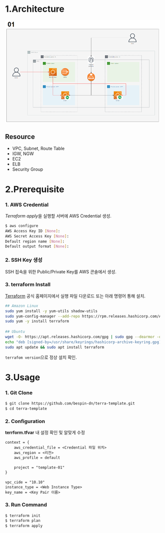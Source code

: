 1.Architecture
=============
![Alt text](./01.png)

Resource
-----
* VPC, Subnet, Route Table
* IGW, NGW
* EC2
* ELB
* Security Group

2.Prerequisite
=============
### 1. AWS Credential
*Terraform apply*을 실행할 서버에 AWS Credential 생성.
```bash
$ aws configure
AWS Access Key ID [None]:
AWS Secret Access Key [None]:
Default region name [None]:
Default output format [None]:
```
### 2. SSH Key 생성
SSH 접속을 위한 Public/Private Key를 AWS 콘솔에서 생성.

### 3. terraform Install
[Terraform][URL] 공식 홈페이지에서 실행 파일 다운로드 또는 아래 명령어 통해 설치.

[URL]: https://developer.hashicorp.com/terraform/downloads

```bash
## Amazon Linux
sudo yum install -y yum-utils shadow-utils
sudo yum-config-manager --add-repo https://rpm.releases.hashicorp.com/AmazonLinux/hashicorp.repo
sudo yum -y install terraform

## Ubuntu
wget -O- https://apt.releases.hashicorp.com/gpg | sudo gpg --dearmor -o /usr/share/keyrings/hashicorp-archive-keyring.gpg
echo "deb [signed-by=/usr/share/keyrings/hashicorp-archive-keyring.gpg] https://apt.releases.hashicorp.com $(lsb_release -cs) main" | sudo tee /etc/apt/sources.list.d/hashicorp.list
sudo apt update && sudo apt install terraform
```
`terrafom version`으로 정상 설치 확인.

3.Usage
=============
### 1. Git Clone
```bash
$ git clone https://github.com/bespin-dn/terra-template.git
$ cd terra-template
```
### 2. Configuration
**terrform.tfvar** 내 설정 확인 및 알맞게 수정
```
context = {
    aws_credential_file = <Credential 파일 위치>
    aws_region = <리전>
    aws_profile = default

    project = "template-01"
}

vpc_cide = "10.10"
instance_type = <Web Instance Type>
key_name = <Key Pair 이름>
```

### 3. Run Command
```bash
$ terraform init
$ terraform plan
$ terraform apply